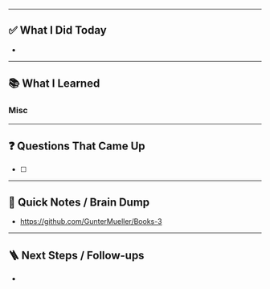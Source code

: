 
---

## ✅ What I Did Today
- 

---

## 📚 What I Learned
### Misc

---

## ❓ Questions That Came Up
- [ ] 

---

## 🧠 Quick Notes / Brain Dump
- https://github.com/GunterMueller/Books-3

---

## 🪜 Next Steps / Follow-ups
- 